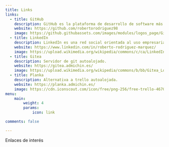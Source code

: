 ```yaml
---
title: Links
links:
  - title: GitHub
    description: GitHub es la plataforma de desarrollo de software más grande del mundo.
    website: https://github.com/robertorodriguez98
    image: https://github.githubassets.com/images/modules/logos_page/GitHub-Mark.png
  - title: LinkedIn
    description: LinkedIn es una red social orientada al uso empresarial, a los negocios y al empleo.
    website: https://www.linkedin.com/in/roberto-rodriguez-marquez/
    image: https://upload.wikimedia.org/wikipedia/commons/c/ca/LinkedIn_logo_initials.png
  - title: Gitea
    description: Servidor de git autoalojado.
    website: https://gitea.admichin.es/
    image: https://upload.wikimedia.org/wikipedia/commons/b/bb/Gitea_Logo.svg
  - title: Planka
    description: Alternativa a trello autoalojada.
    website: https://planka.admichin.es/
    image: https://cdn.iconscout.com/icon/free/png-256/free-trello-4670137-3878257.png
menu:
    main: 
        weight: 4
        params:
            icon: link

comments: false

---
```


Enlaces de interés

